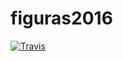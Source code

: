 # figuras2016
[![Travis](https://travis-ci.org/amgdark/Figuras.svg)](https://travis-ci.org/amgdark/Figuras.svg)
